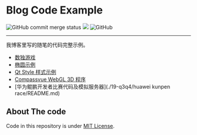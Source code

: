# Blog Code Example

![GitHub commit merge status](https://img.shields.io/github/commit-status/brifuture/blog-code-example/master/19106a76901c96e4e7965d8e4ceb91844154d487.svg)
![](https://img.shields.io/badge/blog-demos-brightgreen.svg)
![GitHub](https://img.shields.io/github/license/brifuture/blog-code-example.svg?logo=Blog)

----

我博客里写的随笔的代码完整示例。

* [数独游戏][numberplace-game]
* [椭圆示例][oval-circle-example]
* [Qt Style 样式示例](./19-01to03/qt_style/readme.md)
* [Compassvue WebGL 3D 程序][compassvue-demo]
* [华为鲲鹏开发者比赛代码及模拟服务器](./19-q3q4/huawei kunpen race/README.md)

## About The code

Code in this repository is under [MIT License](./license).

[numberplace-game]: https://brifuture.github.io/blog-code-example/18-06to09/numberplace/game.html
[oval-circle-example]:  https://brifuture.github.io/blog-code-example/18-06to09/canvas2d/canvas2d.html
[compassvue-demo]: https://brifuture.github.io/blog-code-example/19-q2/compassvue-demo/index.html
